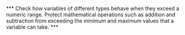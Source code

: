 *** Check how variables of different types behave when they exceed a numeric range. Protect mathematical operations such as addition and subtraction from exceeding the minimum and maximum values that a variable can take. ***